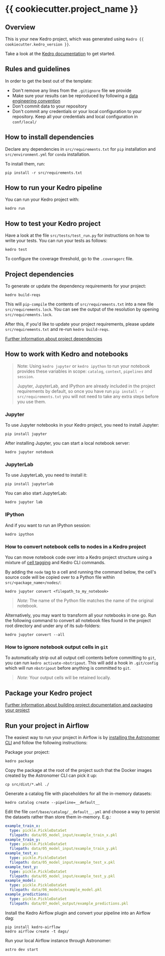 # {{ cookiecutter.project_name }}

## Overview

This is your new Kedro project, which was generated using `Kedro {{ cookiecutter.kedro_version }}`.

Take a look at the [Kedro documentation](https://kedro.readthedocs.io) to get started.

## Rules and guidelines

In order to get the best out of the template:

* Don't remove any lines from the `.gitignore` file we provide
* Make sure your results can be reproduced by following a [data engineering convention](https://kedro.readthedocs.io/en/stable/faq/faq.html#what-is-data-engineering-convention)
* Don't commit data to your repository
* Don't commit any credentials or your local configuration to your repository. Keep all your credentials and local configuration in `conf/local/`

## How to install dependencies

Declare any dependencies in `src/requirements.txt` for `pip` installation and `src/environment.yml` for `conda` installation.

To install them, run:

```
pip install -r src/requirements.txt
```

## How to run your Kedro pipeline

You can run your Kedro project with:

```
kedro run
```

## How to test your Kedro project

Have a look at the file `src/tests/test_run.py` for instructions on how to write your tests. You can run your tests as follows:

```
kedro test
```

To configure the coverage threshold, go to the `.coveragerc` file.

## Project dependencies

To generate or update the dependency requirements for your project:

```
kedro build-reqs
```

This will `pip-compile` the contents of `src/requirements.txt` into a new file `src/requirements.lock`. You can see the output of the resolution by opening `src/requirements.lock`.

After this, if you'd like to update your project requirements, please update `src/requirements.txt` and re-run `kedro build-reqs`.

[Further information about project dependencies](https://kedro.readthedocs.io/en/stable/kedro_project_setup/dependencies.html#project-specific-dependencies)

## How to work with Kedro and notebooks

> Note: Using `kedro jupyter` or `kedro ipython` to run your notebook provides these variables in scope: `catalog`, `context`, `pipelines` and `session`.
>
> Jupyter, JupyterLab, and IPython are already included in the project requirements by default, so once you have run `pip install -r src/requirements.txt` you will not need to take any extra steps before you use them.

### Jupyter
To use Jupyter notebooks in your Kedro project, you need to install Jupyter:

```
pip install jupyter
```

After installing Jupyter, you can start a local notebook server:

```
kedro jupyter notebook
```

### JupyterLab
To use JupyterLab, you need to install it:

```
pip install jupyterlab
```

You can also start JupyterLab:

```
kedro jupyter lab
```

### IPython
And if you want to run an IPython session:

```
kedro ipython
```

### How to convert notebook cells to nodes in a Kedro project
You can move notebook code over into a Kedro project structure using a mixture of [cell tagging](https://jupyter-notebook.readthedocs.io/en/stable/changelog.html#cell-tags) and Kedro CLI commands.

By adding the `node` tag to a cell and running the command below, the cell's source code will be copied over to a Python file within `src/<package_name>/nodes/`:

```
kedro jupyter convert <filepath_to_my_notebook>
```
> *Note:* The name of the Python file matches the name of the original notebook.

Alternatively, you may want to transform all your notebooks in one go. Run the following command to convert all notebook files found in the project root directory and under any of its sub-folders:

```
kedro jupyter convert --all
```

### How to ignore notebook output cells in `git`
To automatically strip out all output cell contents before committing to `git`, you can run `kedro activate-nbstripout`. This will add a hook in `.git/config` which will run `nbstripout` before anything is committed to `git`.

> *Note:* Your output cells will be retained locally.

## Package your Kedro project

[Further information about building project documentation and packaging your project](https://kedro.readthedocs.io/en/stable/tutorial/package_a_project.html)

## Run your project in Airflow

The easiest way to run your project in Airflow is by [installing the Astronomer CLI](https://www.astronomer.io/docs/cloud/stable/get-started/quickstart#step-4-install-the-astronomer-cli)
and follow the following instructions:

Package your project:
```shell
kedro package
```

Copy the package at the root of the project such that the Docker images 
created by the Astronomer CLI can pick it up:
```shell
cp src/dist/*.whl ./
```

Generate a catalog file with placeholders for all the in-memory datasets:
```shell
kedro catalog create --pipeline=__default__
```

Edit the file `conf/base/catalog/__default__.yml` and choose a way to 
persist the datasets rather than store them in-memory. E.g.:
```yaml
example_train_x:
  type: pickle.PickleDataSet
  filepath: data/05_model_input/example_train_x.pkl
example_train_y:
  type: pickle.PickleDataSet
  filepath: data/05_model_input/example_train_y.pkl
example_test_x:
  type: pickle.PickleDataSet
  filepath: data/05_model_input/example_test_x.pkl
example_test_y:
  type: pickle.PickleDataSet
  filepath: data/05_model_input/example_test_y.pkl
example_model:
  type: pickle.PickleDataSet
  filepath: data/06_models/example_model.pkl
example_predictions:
  type: pickle.PickleDataSet
  filepath: data/07_model_output/example_predictions.pkl
```

Install the Kedro Airflow plugin and convert your pipeline into an Airflow dag:
```shell
pip install kedro-airflow
kedro airflow create -t dags/
```

Run your local Airflow instance through Astronomer:
```shell
astro dev start
```
